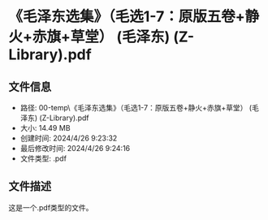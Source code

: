﻿# 《毛泽东选集》（毛选1-7：原版五卷+静火+赤旗+草堂） (毛泽东) (Z-Library).pdf

## 文件信息
- 路径: 00-temp\《毛泽东选集》（毛选1-7：原版五卷+静火+赤旗+草堂） (毛泽东) (Z-Library).pdf
- 大小: 14.49 MB
- 创建时间: 2024/4/26 9:23:32
- 最后修改时间: 2024/4/26 9:24:16
- 文件类型: .pdf

## 文件描述
这是一个.pdf类型的文件。

